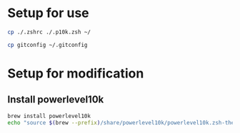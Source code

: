 # Setup for use

```bash
cp ./.zshrc ./.p10k.zsh ~/

cp gitconfig ~/.gitconfig
```

# Setup for modification

## Install powerlevel10k

```bash
brew install powerlevel10k
echo "source $(brew --prefix)/share/powerlevel10k/powerlevel10k.zsh-theme" >>~/.zshrc
```
